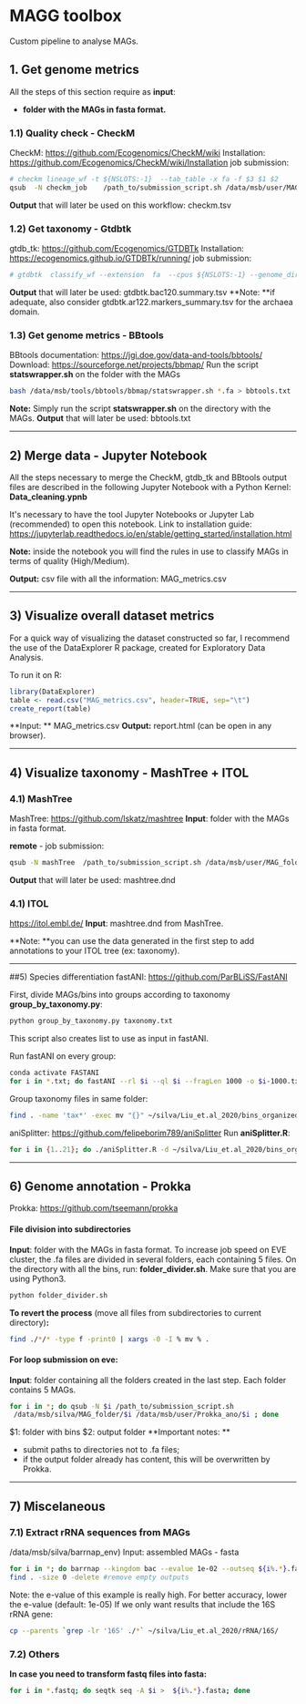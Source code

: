 # MAGG toolbox
Custom pipeline to analyse MAGs.

## 1. Get genome metrics
All the steps of this section require as **input**: 
- **folder with the MAGs in fasta format.**

### 1.1) Quality check - CheckM
CheckM: https://github.com/Ecogenomics/CheckM/wiki
Installation: https://github.com/Ecogenomics/CheckM/wiki/Installation
job submission:
```bash
# checkm lineage_wf -t ${NSLOTS:-1}  --tab_table -x fa -f $3 $1 $2 
qsub  -N checkm_job    /path_to/submission_script.sh /data/msb/user/MAG_folder /data/msb/user/output/checkm /data/msb/user/output/checkm.tsv
```
**Output** that will later be used on this workflow: checkm.tsv

### 1.2) Get taxonomy - Gtdbtk
gtdb_tk: https://github.com/Ecogenomics/GTDBTk
Installation: https://ecogenomics.github.io/GTDBTk/running/
job submission:
```bash
# gtdbtk  classify_wf --extension  fa  --cpus ${NSLOTS:-1} --genome_dir $1  --out_dir $2qsub  -N gtdbtk_job   /path_to/submission_script.sh /data/msb/user/MAG_folder /data/msb/user/output/
```
**Output** that will later be used: gtdbtk.bac120.summary.tsv 
**Note: **if adequate, also consider gtdbtk.ar122.markers_summary.tsv for the archaea domain.

### 1.3) Get genome metrics - BBtools
BBtools documentation: https://jgi.doe.gov/data-and-tools/bbtools/
Download: https://sourceforge.net/projects/bbmap/ 
Run the script **statswrapper.sh** on the folder with the MAGs
```bash
bash /data/msb/tools/bbtools/bbmap/statswrapper.sh *.fa > bbtools.txt
```
**Note:** Simply run the script **statswrapper.sh**  on the directory with the MAGs.
**Output** that will later be used: bbtools.txt
* * *
## 2) Merge data - Jupyter Notebook
All the steps necessary to merge the CheckM, gtdb_tk and BBtools output files are described in the following Jupyter Notebook with a Python Kernel: **Data_cleaning.ypnb**

It's necessary to have the tool Jupyter Notebooks or Jupyter Lab (recommended) to open this notebook. 
Link to installation guide:
https://jupyterlab.readthedocs.io/en/stable/getting_started/installation.html

**Note:** inside the notebook you will find the rules in use to classify MAGs in terms of quality (High/Medium).

**Output:** csv file with all the information: MAG_metrics.csv
* * *
## 3) Visualize overall dataset metrics
For a quick way of visualizing the dataset constructed so far, I recommend the use of the DataExplorer R package, created for Exploratory Data Analysis.

To run it on R:
```R
library(DataExplorer)
table <- read.csv("MAG_metrics.csv", header=TRUE, sep="\t")
create_report(table)
```
**Input: ** MAG_metrics.csv
**Output:** report.html (can be open in any browser).
* * *
## 4) Visualize taxonomy - MashTree + ITOL
### 4.1) MashTree
MashTree: https://github.com/lskatz/mashtree
**Input**: folder with the MAGs in fasta format.

**remote** - job submission:
```bash
qsub -N mashTree  /path_to/submission_script.sh /data/msb/user/MAG_folder/ /data/msb/user/mashtree.dnd
```
**Output** that will later be used: mashtree.dnd

### 4.1) ITOL
 https://itol.embl.de/
 **Input**: mashtree.dnd from MashTree.
 
 **Note: **you can use the data generated in the first step to add annotations to your ITOL tree (ex: taxonomy).

* * *
##5) Species differentiation
fastANI: https://github.com/ParBLiSS/FastANI

First, divide MAGs/bins into groups according to taxonomy **group_by_taxonomy.py**:
```bash
python group_by_taxonomy.py taxonomy.txt
```
This script also creates list to use as input in fastANI.

Run fastANI on every group:
```bash
conda activate FASTANI
for i in *.txt; do fastANI --rl $i --ql $i --fragLen 1000 -o $i-1000.txt$i; done/msb/silva/Liu
```
Group taxonomy files in same folder:
```bash
find . -name 'tax*' -exec mv "{}" ~/silva/Liu_et.al_2020/bins_organized4/Tax/ \;
```
aniSplitter: https://github.com/felipeborim789/aniSplitter
Run **aniSplitter.R**:
```bash
for i in {1..21}; do ./aniSplitter.R -d ~/silva/Liu_et.al_2020/bins_organized4/Out-1000/group$i -f ~/silva/Liu_et.al_2020/bins_organized4/Out-1000/group$i/group$i.$i.txt -t ~/silva/Liu_et.al_2020/bins_organized4/Out-1000/group$i/tax_group$i.txt -a 95; done
```

* * *
## 6) Genome annotation - Prokka
Prokka: https://github.com/tseemann/prokka
#### File division into subdirectories
**Input**: folder with the MAGs in fasta format.
To increase job speed on EVE cluster, the .fa files are divided in several folders, each containing 5 files. On the directory with all the bins, run: **folder_divider.sh**. Make sure that you are using Python3.

```bash
python folder_divider.sh
```

**To revert the process** (move all files from subdirectories to current directory)**:**
```bash
find ./*/* -type f -print0 | xargs -0 -I % mv % .
```

#### For loop submission on eve:
**Input**: folder containing all the folders created in the last step. Each folder contains 5 MAGs.
```bash
for i in *; do qsub -N $i /path_to/submission_script.sh 
 /data/msb/silva/MAG_folder/$i /data/msb/user/Prokka_ano/$i ; done
```

$1: folder with bins
$2: output folder
**Important notes: **
- submit paths to directories not to .fa files;
- if the output folder already has content, this will be overwritten by Prokka.
* * *
## 7) Miscelaneous
### 7.1) Extract rRNA sequences from MAGs
/data/msb/silva/barrnap_env)
Input: assembled MAGs - fasta
```bash
for i in *; do barrnap --kingdom bac --evalue 1e-02 --outseq ${i%.*}.fasta $i; done
find . -size 0 -delete #remove empty outputs
```
Note: the e-value of this example is really high. For better accuracy, lower the e-value (default: 1e-05)
If we only want results that include the 16S rRNA gene:
```bash
cp --parents `grep -lr '16S' ./*` ~/silva/Liu_et.al_2020/rRNA/16S/
```
### 7.2) Others
**In case you need to transform fastq files into fasta:**
```bash
for i in *.fastq; do seqtk seq -A $i >  ${i%.*}.fasta; done
